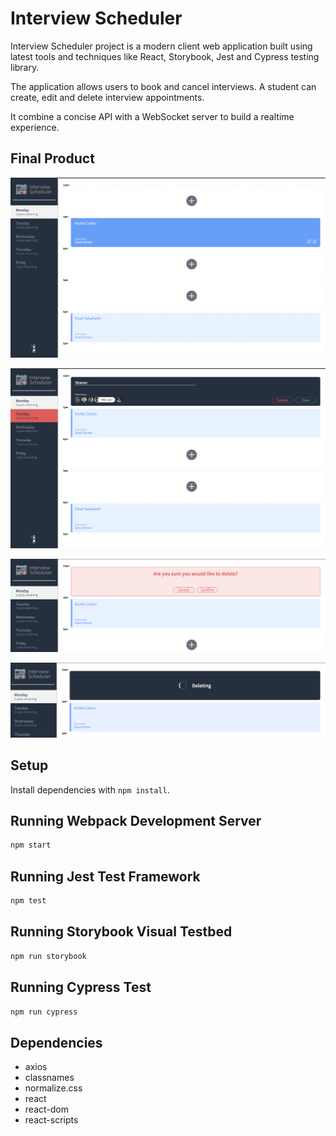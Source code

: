 # Interview Scheduler

Interview Scheduler project is a modern client web application built using latest tools and techniques like React, Storybook, Jest and Cypress testing library.

The application allows users to book and cancel interviews. A student can create, edit and delete interview appointments.

It combine a concise API with a WebSocket server to build a realtime experience.

## Final Product

!["Screenshot of Home page"](https://github.com/sharonshlee/scheduler/blob/master/docs/home.png)

!["Screenshot of Book Interview"](https://github.com/sharonshlee/scheduler/blob/master/docs/book-interview.png)

!["Screenshot of Confirm Delete"](https://github.com/sharonshlee/scheduler/blob/master/docs/confirm-delete.png)

!["Screenshot of Deleting status"](https://github.com/sharonshlee/scheduler/blob/master/docs/deleting.png)

## Setup

Install dependencies with `npm install`.

## Running Webpack Development Server

```sh
npm start
```

## Running Jest Test Framework

```sh
npm test
```

## Running Storybook Visual Testbed

```sh
npm run storybook
```

## Running Cypress Test

```sh
npm run cypress
```

## Dependencies

- axios
- classnames
- normalize.css
- react
- react-dom
- react-scripts
